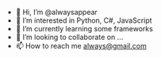 - 👋 Hi, I’m @alwaysappear
- 👀 I’m interested in Python, C#, JavaScript
- 🌱 I’m currently learning some frameworks
- 💞️ I’m looking to collaborate on ...
- 📫 How to reach me always@gmail.com

<!---
alwaysappear/alwaysappear is a ✨ special ✨ repository because its `README.md` (this file) appears on your GitHub profile.
You can click the Preview link to take a look at your changes.
--->
